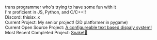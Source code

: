 trans programmer who's trying to have some fun with it  
I'm proficient in JS, Python, and C/C++!!  
Discord: thisisx_x  
Current Project: My senior project! (2D platformer in pygame)  
Current Open Source Project: [A configureable text based dispaly system!](https://github.com/killgriff22/homescreen)  
Most Recent Completed Project: [Snake!🐍](https://github.com/killgriff22/snake)
